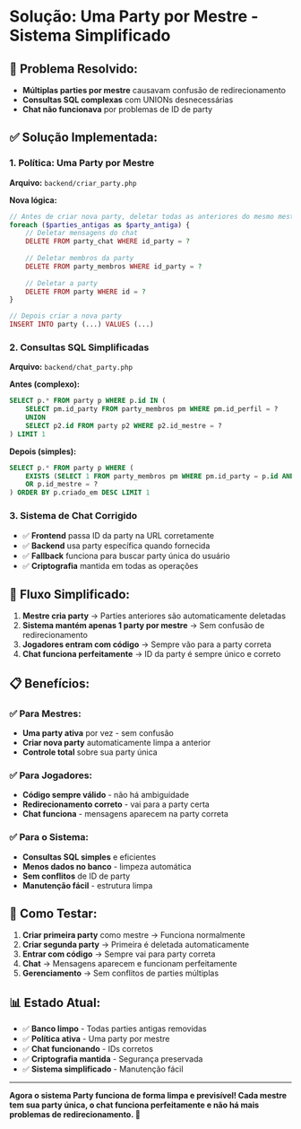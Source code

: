 # Solução: Uma Party por Mestre - Sistema Simplificado

## 🎯 **Problema Resolvido:**
- **Múltiplas parties por mestre** causavam confusão de redirecionamento
- **Consultas SQL complexas** com UNIONs desnecessárias
- **Chat não funcionava** por problemas de ID de party

## ✅ **Solução Implementada:**

### 1. **Política: Uma Party por Mestre**
**Arquivo:** `backend/criar_party.php`

**Nova lógica:**
```php
// Antes de criar nova party, deletar todas as anteriores do mesmo mestre
foreach ($parties_antigas as $party_antiga) {
    // Deletar mensagens do chat
    DELETE FROM party_chat WHERE id_party = ?
    
    // Deletar membros da party
    DELETE FROM party_membros WHERE id_party = ?
    
    // Deletar a party
    DELETE FROM party WHERE id = ?
}

// Depois criar a nova party
INSERT INTO party (...) VALUES (...)
```

### 2. **Consultas SQL Simplificadas**
**Arquivo:** `backend/chat_party.php`

**Antes (complexo):**
```sql
SELECT p.* FROM party p WHERE p.id IN (
    SELECT pm.id_party FROM party_membros pm WHERE pm.id_perfil = ?
    UNION
    SELECT p2.id FROM party p2 WHERE p2.id_mestre = ?
) LIMIT 1
```

**Depois (simples):**
```sql
SELECT p.* FROM party p WHERE (
    EXISTS (SELECT 1 FROM party_membros pm WHERE pm.id_party = p.id AND pm.id_perfil = ?)
    OR p.id_mestre = ?
) ORDER BY p.criado_em DESC LIMIT 1
```

### 3. **Sistema de Chat Corrigido**
- ✅ **Frontend** passa ID da party na URL corretamente
- ✅ **Backend** usa party específica quando fornecida
- ✅ **Fallback** funciona para buscar party única do usuário
- ✅ **Criptografia** mantida em todas as operações

## 🔄 **Fluxo Simplificado:**

1. **Mestre cria party** → Parties anteriores são automaticamente deletadas
2. **Sistema mantém apenas 1 party por mestre** → Sem confusão de redirecionamento
3. **Jogadores entram com código** → Sempre vão para a party correta
4. **Chat funciona perfeitamente** → ID da party é sempre único e correto

## 📋 **Benefícios:**

### **✅ Para Mestres:**
- **Uma party ativa** por vez - sem confusão
- **Criar nova party** automaticamente limpa a anterior
- **Controle total** sobre sua party única

### **✅ Para Jogadores:**
- **Código sempre válido** - não há ambiguidade
- **Redirecionamento correto** - vai para a party certa
- **Chat funciona** - mensagens aparecem na party correta

### **✅ Para o Sistema:**
- **Consultas SQL simples** e eficientes
- **Menos dados no banco** - limpeza automática
- **Sem conflitos** de ID de party
- **Manutenção fácil** - estrutura limpa

## 🧪 **Como Testar:**

1. **Criar primeira party** como mestre → Funciona normalmente
2. **Criar segunda party** → Primeira é deletada automaticamente
3. **Entrar com código** → Sempre vai para party correta
4. **Chat** → Mensagens aparecem e funcionam perfeitamente
5. **Gerenciamento** → Sem conflitos de parties múltiplas

## 📊 **Estado Atual:**
- ✅ **Banco limpo** - Todas parties antigas removidas
- ✅ **Política ativa** - Uma party por mestre
- ✅ **Chat funcionando** - IDs corretos
- ✅ **Criptografia mantida** - Segurança preservada
- ✅ **Sistema simplificado** - Manutenção fácil

---

**Agora o sistema Party funciona de forma limpa e previsível! Cada mestre tem sua party única, o chat funciona perfeitamente e não há mais problemas de redirecionamento. 🎉**
